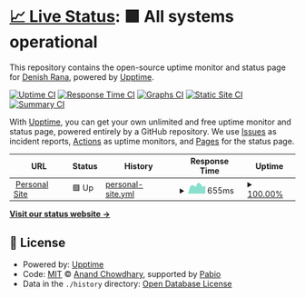 # [📈 Live Status](https://denishrana09.github.io/personalsite-upptime): <!--live status--> **🟩 All systems operational**

This repository contains the open-source uptime monitor and status page for [Denish Rana](https://denishrana.com/), powered by [Upptime](https://github.com/upptime/upptime).

[![Uptime CI](https://github.com/denishrana09/personalsite-upptime/workflows/Uptime%20CI/badge.svg)](https://github.com/denishrana09/personalsite-upptime/actions?query=workflow%3A%22Uptime+CI%22)
[![Response Time CI](https://github.com/denishrana09/personalsite-upptime/workflows/Response%20Time%20CI/badge.svg)](https://github.com/denishrana09/personalsite-upptime/actions?query=workflow%3A%22Response+Time+CI%22)
[![Graphs CI](https://github.com/denishrana09/personalsite-upptime/workflows/Graphs%20CI/badge.svg)](https://github.com/denishrana09/personalsite-upptime/actions?query=workflow%3A%22Graphs+CI%22)
[![Static Site CI](https://github.com/denishrana09/personalsite-upptime/workflows/Static%20Site%20CI/badge.svg)](https://github.com/denishrana09/personalsite-upptime/actions?query=workflow%3A%22Static+Site+CI%22)
[![Summary CI](https://github.com/denishrana09/personalsite-upptime/workflows/Summary%20CI/badge.svg)](https://github.com/denishrana09/personalsite-upptime/actions?query=workflow%3A%22Summary+CI%22)

With [Upptime](https://upptime.js.org), you can get your own unlimited and free uptime monitor and status page, powered entirely by a GitHub repository. We use [Issues](https://github.com/denishrana09/personalsite-upptime/issues) as incident reports, [Actions](https://github.com/denishrana09/personalsite-upptime/actions) as uptime monitors, and [Pages](https://denishrana09.github.io/personalsite-upptime) for the status page.

<!--start: status pages-->
<!-- This summary is generated by Upptime (https://github.com/upptime/upptime) -->
<!-- Do not edit this manually, your changes will be overwritten -->
<!-- prettier-ignore -->
| URL | Status | History | Response Time | Uptime |
| --- | ------ | ------- | ------------- | ------ |
| <img alt="" src="https://icons.duckduckgo.com/ip3/www.denishrana.com.ico" height="13"> [Personal Site](https://www.denishrana.com) | 🟩 Up | [personal-site.yml](https://github.com/denishrana09/personalsite-upptime/commits/HEAD/history/personal-site.yml) | <details><summary><img alt="Response time graph" src="./graphs/personal-site/response-time-week.png" height="20"> 655ms</summary><br><a href="https://denishrana09.github.io/personalsite-upptime/history/personal-site"><img alt="Response time 730" src="https://img.shields.io/endpoint?url=https%3A%2F%2Fraw.githubusercontent.com%2Fdenishrana09%2Fpersonalsite-upptime%2FHEAD%2Fapi%2Fpersonal-site%2Fresponse-time.json"></a><br><a href="https://denishrana09.github.io/personalsite-upptime/history/personal-site"><img alt="24-hour response time 647" src="https://img.shields.io/endpoint?url=https%3A%2F%2Fraw.githubusercontent.com%2Fdenishrana09%2Fpersonalsite-upptime%2FHEAD%2Fapi%2Fpersonal-site%2Fresponse-time-day.json"></a><br><a href="https://denishrana09.github.io/personalsite-upptime/history/personal-site"><img alt="7-day response time 655" src="https://img.shields.io/endpoint?url=https%3A%2F%2Fraw.githubusercontent.com%2Fdenishrana09%2Fpersonalsite-upptime%2FHEAD%2Fapi%2Fpersonal-site%2Fresponse-time-week.json"></a><br><a href="https://denishrana09.github.io/personalsite-upptime/history/personal-site"><img alt="30-day response time 799" src="https://img.shields.io/endpoint?url=https%3A%2F%2Fraw.githubusercontent.com%2Fdenishrana09%2Fpersonalsite-upptime%2FHEAD%2Fapi%2Fpersonal-site%2Fresponse-time-month.json"></a><br><a href="https://denishrana09.github.io/personalsite-upptime/history/personal-site"><img alt="1-year response time 730" src="https://img.shields.io/endpoint?url=https%3A%2F%2Fraw.githubusercontent.com%2Fdenishrana09%2Fpersonalsite-upptime%2FHEAD%2Fapi%2Fpersonal-site%2Fresponse-time-year.json"></a></details> | <details><summary><a href="https://denishrana09.github.io/personalsite-upptime/history/personal-site">100.00%</a></summary><a href="https://denishrana09.github.io/personalsite-upptime/history/personal-site"><img alt="All-time uptime 100.00%" src="https://img.shields.io/endpoint?url=https%3A%2F%2Fraw.githubusercontent.com%2Fdenishrana09%2Fpersonalsite-upptime%2FHEAD%2Fapi%2Fpersonal-site%2Fuptime.json"></a><br><a href="https://denishrana09.github.io/personalsite-upptime/history/personal-site"><img alt="24-hour uptime 100.00%" src="https://img.shields.io/endpoint?url=https%3A%2F%2Fraw.githubusercontent.com%2Fdenishrana09%2Fpersonalsite-upptime%2FHEAD%2Fapi%2Fpersonal-site%2Fuptime-day.json"></a><br><a href="https://denishrana09.github.io/personalsite-upptime/history/personal-site"><img alt="7-day uptime 100.00%" src="https://img.shields.io/endpoint?url=https%3A%2F%2Fraw.githubusercontent.com%2Fdenishrana09%2Fpersonalsite-upptime%2FHEAD%2Fapi%2Fpersonal-site%2Fuptime-week.json"></a><br><a href="https://denishrana09.github.io/personalsite-upptime/history/personal-site"><img alt="30-day uptime 100.00%" src="https://img.shields.io/endpoint?url=https%3A%2F%2Fraw.githubusercontent.com%2Fdenishrana09%2Fpersonalsite-upptime%2FHEAD%2Fapi%2Fpersonal-site%2Fuptime-month.json"></a><br><a href="https://denishrana09.github.io/personalsite-upptime/history/personal-site"><img alt="1-year uptime 100.00%" src="https://img.shields.io/endpoint?url=https%3A%2F%2Fraw.githubusercontent.com%2Fdenishrana09%2Fpersonalsite-upptime%2FHEAD%2Fapi%2Fpersonal-site%2Fuptime-year.json"></a></details>

<!--end: status pages-->

[**Visit our status website →**](https://denishrana09.github.io/personalsite-upptime)

## 📄 License

- Powered by: [Upptime](https://github.com/upptime/upptime)
- Code: [MIT](./LICENSE) © [Anand Chowdhary](https://anandchowdhary.com), supported by [Pabio](https://pabio.com)
- Data in the `./history` directory: [Open Database License](https://opendatacommons.org/licenses/odbl/1-0/)
